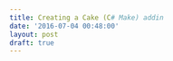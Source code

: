 ```yaml
---
title: Creating a Cake (C# Make) addin
date: '2016-07-04 00:48:00'
layout: post
draft: true
---
```

